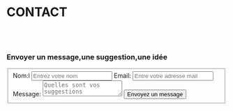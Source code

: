 <html>
  <div id ="contact">
    <h1>CONTACT</h1>
    <br></br>
    <h3>Envoyer un message,une suggestion,une idée</h3>
    <form action="#" method="post">
      <fieldset>
       <label for "name">Nom:</label>l
       <input type ="text" id="name" placeholder="Entrez votre nom"/>
       <label for ="email">Email:</label>
       <input type ="email" id="email" placeholder="Entre votre adresse mail"/>
       <label for ="message">Message:</label>
       <textarea id "message" placeholder="Quelles sont vos suggestions"></textarea>
       <input type ="submit"value ="Envoyez un message" />
      </fieldset>
    </form>
  </div>
  </html>
       

        
      


